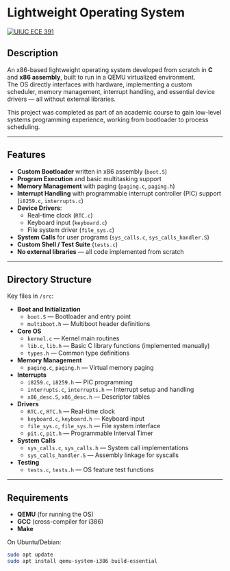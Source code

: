 # Lightweight Operating System

[![UIUC ECE 391](https://img.shields.io/badge/Course-ECE%20391-orange)](https://ece.illinois.edu/)

## Description
An x86-based lightweight operating system developed from scratch in **C** and **x86 assembly**, built to run in a QEMU virtualized environment.  
The OS directly interfaces with hardware, implementing a custom scheduler, memory management, interrupt handling, and essential device drivers — all without external libraries.  

This project was completed as part of an academic course to gain low-level systems programming experience, working from bootloader to process scheduling.

---

## Features
- **Custom Bootloader** written in x86 assembly (`boot.S`)
- **Program Execution** and basic multitasking support
- **Memory Management** with paging (`paging.c`, `paging.h`)
- **Interrupt Handling** with programmable interrupt controller (PIC) support (`i8259.c`, `interrupts.c`)
- **Device Drivers**:
  - Real-time clock (`RTC.c`)
  - Keyboard input (`keyboard.c`)
  - File system driver (`file_sys.c`)
- **System Calls** for user programs (`sys_calls.c`, `sys_calls_handler.S`)
- **Custom Shell / Test Suite** (`tests.c`)
- **No external libraries** — all code implemented from scratch

---

## Directory Structure
Key files in `/src`:

- **Boot and Initialization**
  - `boot.S` — Bootloader and entry point
  - `multiboot.h` — Multiboot header definitions
- **Core OS**
  - `kernel.c` — Kernel main routines
  - `lib.c`, `lib.h` — Basic C library functions (implemented manually)
  - `types.h` — Common type definitions
- **Memory Management**
  - `paging.c`, `paging.h` — Virtual memory paging
- **Interrupts**
  - `i8259.c`, `i8259.h` — PIC programming
  - `interrupts.c`, `interrupts.h` — Interrupt setup and handling
  - `x86_desc.S`, `x86_desc.h` — Descriptor tables
- **Drivers**
  - `RTC.c`, `RTC.h` — Real-time clock
  - `keyboard.c`, `keyboard.h` — Keyboard input
  - `file_sys.c`, `file_sys.h` — File system interface
  - `pit.c`, `pit.h` — Programmable Interval Timer
- **System Calls**
  - `sys_calls.c`, `sys_calls.h` — System call implementations
  - `sys_calls_handler.S` — Assembly linkage for syscalls
- **Testing**
  - `tests.c`, `tests.h` — OS feature test functions

---

## Requirements
- **QEMU** (for running the OS)  
- **GCC** (cross-compiler for i386)  
- **Make**  

On Ubuntu/Debian:
```bash
sudo apt update
sudo apt install qemu-system-i386 build-essential

